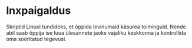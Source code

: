 # lnxpaigaldus
Skriptid Linuxi tundideks, et õppida levinumaid käsurea toiminguid. Nende abil saab õppija ise luua ülesannete jaoks vajaliku keskkonna ja kontrollida oma sooritatud tegevusi.
